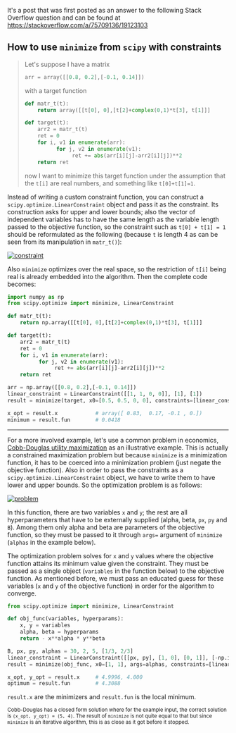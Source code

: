 It's a post that was first posted as an answer to the following Stack Overflow question and can be found at https://stackoverflow.com/a/75709136/19123103

## How to use `minimize` from `scipy` with constraints

> Let's suppose I have a matrix
> ```python
> arr = array([[0.8, 0.2],[-0.1, 0.14]])
> ```
> with a target function
> ```python
> def matr_t(t):
>     return array([[t[0], 0],[t[2]+complex(0,1)*t[3], t[1]]]
> 
> def target(t):
>     arr2 = matr_t(t)
>     ret = 0
>     for i, v1 in enumerate(arr):
>           for j, v2 in enumerate(v1):
>                ret += abs(arr[i][j]-arr2[i][j])**2
>     return ret
> ```
> now I want to minimize this target function under the assumption that the `t[i]` are real numbers, and something like `t[0]+t[1]=1`.


Instead of writing a custom constraint function, you can construct a `scipy.optimize.LinearConstraint` object and pass it as the constraint. Its construction asks for upper and lower bounds; also the vector of independent variables has to have the same length as the variable length passed to the objective function, so the constraint such as `t[0] + t[1] = 1` should be reformulated as the following (because `t` is length 4 as can be seen from its manipulation in `matr_t()`):

[![constraint][0]][0]

Also `minimize` optimizes over the real space, so the restriction of `t[i]` being real is already embedded into the algorithm. Then the complete code becomes:
```python
import numpy as np
from scipy.optimize import minimize, LinearConstraint

def matr_t(t):
    return np.array([[t[0], 0],[t[2]+complex(0,1)*t[3], t[1]]]

def target(t):
    arr2 = matr_t(t)
    ret = 0
    for i, v1 in enumerate(arr):
          for j, v2 in enumerate(v1):
               ret += abs(arr[i][j]-arr2[i][j])**2
    return ret

arr = np.array([[0.8, 0.2],[-0.1, 0.14]])
linear_constraint = LinearConstraint([[1, 1, 0, 0]], [1], [1])
result = minimize(target, x0=[0.5, 0.5, 0, 0], constraints=[linear_constraint])

x_opt = result.x            # array([ 0.83,  0.17, -0.1 , 0.])
minimum = result.fun        # 0.0418
```

--- 

For a more involved example, let's use a common problem in economics, [Cobb-Douglas utility maximization][1] as an illustrative example. This is actually a constrained maximization problem but because `minimize` is a minimization function, it has to be coerced into a minimization problem (just negate the objective function). Also in order to pass the constraints as a `scipy.optimize.LinearConstraint` object, we have to write them to have lower and upper bounds. So the optimization problem is as follows:

[![problem][2]][2]

In this function, there are two variables `x` and `y`; the rest are all hyperparameters that have to be externally supplied (alpha, beta, `px`, `py` and `B`). Among them only alpha and beta are parameters of the objective function, so they must be passed to it through `args=` argument of `minimize` (`alphas` in the example below).

The optimization problem solves for `x` and `y` values where the objective function attains its minimum value given the constraint. They must be passed as a single object (`variables` in the function below) to the objective function. As mentioned before, we must pass an educated guess for these variables (`x` and `y` of the objective function) in order for the algorithm to converge.

```python
from scipy.optimize import minimize, LinearConstraint

def obj_func(variables, hyperparams):
    x, y = variables
    alpha, beta = hyperparams
    return - x**alpha * y**beta

B, px, py, alphas = 30, 2, 5, [1/3, 2/3]
linear_constraint = LinearConstraint([[px, py], [1, 0], [0, 1]], [-np.inf, 0, 0], [B, np.inf, np.inf])
result = minimize(obj_func, x0=[1, 1], args=alphas, constraints=[linear_constraint])

x_opt, y_opt = result.x     # 4.9996, 4.000
optimum = result.fun        # 4.3088
```
`result.x` are the minimizers and `result.fun` is the local minimum.

<sup>Cobb-Douglas has a closed form solution where for the example input, the correct solution is `(x_opt, y_opt) = (5, 4)`. The result of `minimize` is not quite equal to that but since `minimize` is an iterative algorithm, this is as close as it got before it stopped.</sup>


  [0]: https://i.stack.imgur.com/3farR.png
  [1]: https://www.sfu.ca/~wainwrig/Econ201/6500/mrs-notes.pdf
  [2]: https://i.stack.imgur.com/dNJe7.png